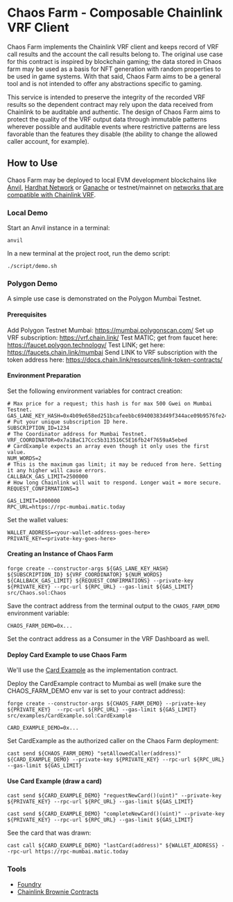 # Chaos Farm - Composable Chainlink VRF Client

Chaos Farm implements the Chainlink VRF client and keeps record of VRF call results and the account the call results belong to. The original use case for this contract is inspired by blockchain gaming; the data stored in Chaos farm may be used as a basis for NFT generation with random properties to be used in game systems. With that said, Chaos Farm aims to be a general tool and is not intended to offer any abstractions specific to gaming.

This service is intended to preserve the integrity of the recorded VRF results so the dependent contract may rely upon the data received from Chainlink to be auditable and authentic. The design of Chaos Farm aims to protect the quality of the VRF output data through immutable patterns wherever possible and auditable events where restrictive patterns are less favorable than the features they disable (the ability to change the allowed caller account, for example).

## How to Use

Chaos Farm may be deployed to local EVM development blockchains like [Anvil](https://github.com/foundry-rs/foundry/tree/master/anvil), [Hardhat Network](https://hardhat.org/hardhat-network/docs/overview) or [Ganache](https://trufflesuite.com/ganache/) or testnet/mainnet on [networks that are compatible with Chainlink VRF](https://docs.chain.link/docs/vrf/v2/subscription/supported-networks/).

### Local Demo

Start an Anvil instance in a terminal:

```
anvil
```

In a new terminal at the project root, run the demo script:

```
./script/demo.sh
```

### Polygon Demo

A simple use case is demonstrated on the Polygon Mumbai Testnet.

#### Prerequisites

Add Polygon Testnet Mumbai: https://mumbai.polygonscan.com/
Set up VRF subscription: https://vrf.chain.link/
Test MATIC; get from faucet here: https://faucet.polygon.technology/
Test LINK; get here: https://faucets.chain.link/mumbai
Send LINK to VRF subscription with the token address here: https://docs.chain.link/resources/link-token-contracts/

#### Environment Preparation

Set the following environment variables for contract creation:

```
# Max price for a request; this hash is for max 500 Gwei on Mumbai Testnet.
GAS_LANE_KEY_HASH=0x4b09e658ed251bcafeebbc69400383d49f344ace09b9576fe248bb02c003fe9f
# Put your unique subscription ID here.
SUBSCRIPTION_ID=1234
# The Coordinator address for Mumbai Testnet.
VRF_COORDINATOR=0x7a1BaC17Ccc5b313516C5E16fb24f7659aA5ebed
# CardExample expects an array even though it only uses the first value.
NUM_WORDS=2
# This is the maximum gas limit; it may be reduced from here. Setting it any higher will cause errors.
CALLBACK_GAS_LIMIT=2500000
# How long Chainlink will wait to respond. Longer wait = more secure.
REQUEST_CONFIRMATIONS=3

GAS_LIMIT=1000000
RPC_URL=https://rpc-mumbai.matic.today

```

Set the wallet values:

```
WALLET_ADDRESS=<your-wallet-address-goes-here>
PRIVATE_KEY=<private-key-goes-here>
```

#### Creating an Instance of Chaos Farm

```
forge create --constructor-args ${GAS_LANE_KEY_HASH} ${SUBSCRIPTION_ID} ${VRF_COORDINATOR} ${NUM_WORDS} ${CALLBACK_GAS_LIMIT} ${REQUEST_CONFIRMATIONS} --private-key ${PRIVATE_KEY} --rpc-url ${RPC_URL} --gas-limit ${GAS_LIMIT} src/Chaos.sol:Chaos
```

Save the contract address from the terminal output to the `CHAOS_FARM_DEMO` environment variable:

```
CHAOS_FARM_DEMO=0x...
```

Set the contract address as a Consumer in the VRF Dashboard as well.

#### Deploy Card Example to use Chaos Farm

We'll use the [Card Example](https://github.com/daveminer/chaos-farm/blob/main/src/examples/CardExample.sol) as the implementation contract.

Deploy the CardExample contract to Mumbai as well (make sure the CHAOS_FARM_DEMO env var is set to your contract address):

```
forge create --constructor-args ${CHAOS_FARM_DEMO} --private-key ${PRIVATE_KEY}  --rpc-url ${RPC_URL} --gas-limit ${GAS_LIMIT} src/examples/CardExample.sol:CardExample
```

```
CARD_EXAMPLE_DEMO=0x...
```

Set CardExample as the authorized caller on the Chaos Farm deployment:
```
cast send ${CHAOS_FARM_DEMO} "setAllowedCaller(address)" ${CARD_EXAMPLE_DEMO} --private-key ${PRIVATE_KEY} --rpc-url ${RPC_URL} --gas-limit ${GAS_LIMIT}
```


#### Use Card Example (draw a card)

```
cast send ${CARD_EXAMPLE_DEMO} "requestNewCard()(uint)" --private-key ${PRIVATE_KEY} --rpc-url ${RPC_URL} --gas-limit ${GAS_LIMIT}
```

```
cast send ${CARD_EXAMPLE_DEMO} "completeNewCard()(uint)" --private-key ${PRIVATE_KEY} --rpc-url ${RPC_URL} --gas-limit ${GAS_LIMIT}
```

See the card that was drawn:

```
cast call ${CARD_EXAMPLE_DEMO} "lastCard(address)" ${WALLET_ADDRESS} --rpc-url https://rpc-mumbai.matic.today
```

### Tools

- [Foundry](https://github.com/foundry-rs/foundry)
- [Chainlink Brownie Contracts](https://github.com/smartcontractkit/chainlink-brownie-contracts)
